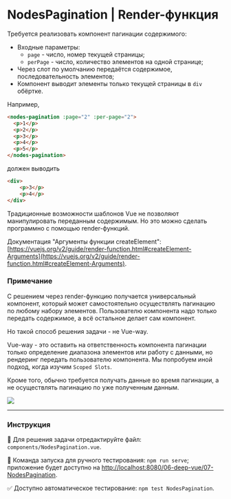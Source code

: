 # NodesPagination | Render-функция

Требуется реализовать компонент пагинации содержимого:
- Входные параметры:
    - `page` - число, номер текущей страницы;
    - `perPage` - число, количество элементов на одной странице;
- Через слот по умолчанию передаётся содержимое, последовательность элементов;
- Компонент выводит элементы только текущей страницы в `div` обёртке.

Например,

```html
<nodes-pagination :page="2" :per-page="2">
  <p>1</p>
  <p>2</p>
  <p>3</p>
  <p>4</p>
  <p>5</p>
</nodes-pagination>
```

должен выводить 

```html
<div>
    <p>3</p>
    <p>4</p>
</div>
```

Традиционные возможности шаблонов Vue не позволяют манипулировать переданным содержимым. Но это можно сделать программно с помощью render-функций.

Документация "Аргументы функции createElement": [https://vuejs.org/v2/guide/render-function.html#createElement-Arguments](https://vuejs.org/v2/guide/render-function.html#createElement-Arguments).

### Примечание

С решением через render-функцию получается универсальный компонент, который может самостоятельно осуществлять пагинацию по любому набору элементов. Пользователю компонента надо только передать содержимое, а всё остальное делает сам компонент.

Но такой способ решения задачи - не Vue-way.

Vue-way - это оставить на ответственность компонента пагинации только определение диапазона элементов или работу с данными, но рендеринг передать пользователю компонента. Мы попробуем иной подход, когда изучим `Scoped Slots`.

Кроме того, обычно требуется получать данные во время пагинации, а не осуществлять пагинацию по уже полученным данным. 

<img src="https://i.imgur.com/WfQ1Vca.gif" />

---

### Инструкция

📝 Для решения задачи отредактируйте файл: `components/NodesPagination.vue`.

🚀 Команда запуска для ручного тестирования: `npm run serve`;<br>
приложение будет доступно на [http://localhost:8080/06-deep-vue/07-NodesPagination](http://localhost:8080/06-deep-vue/07-NodesPagination).

✅ Доступно автоматическое тестирование: `npm test NodesPagination`.
